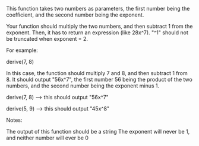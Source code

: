 This function takes two numbers as parameters, the first number being the coefficient, and the second number being the exponent.

Your function should multiply the two numbers, and then subtract 1 from the exponent. Then, it has to return an expression (like 28x^7). "^1" should not be truncated when exponent = 2.

For example:

derive(7, 8)

In this case, the function should multiply 7 and 8, and then subtract 1 from 8. It should output "56x^7", the first number 56 being the product of the two numbers, and the second number being the exponent minus 1.

derive(7, 8) --> this should output "56x^7"

derive(5, 9) --> this should output "45x^8" 

Notes:

The output of this function should be a string
The exponent will never be 1, and neither number will ever be 0
